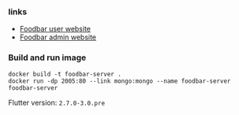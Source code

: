 ### links
- [Foodbar user website](http://ec2co-ecsel-1gp3cytj0gkr7-2119626231.us-east-1.elb.amazonaws.com/user)
- [Foodbar admin website](http://ec2co-ecsel-1gp3cytj0gkr7-2119626231.us-east-1.elb.amazonaws.com/admin)
### Build and run image
```
docker build -t foodbar-server .
docker run -dp 2005:80 --link mongo:mongo --name foodbar-server foodbar-server
```

Flutter version: `2.7.0-3.0.pre`
